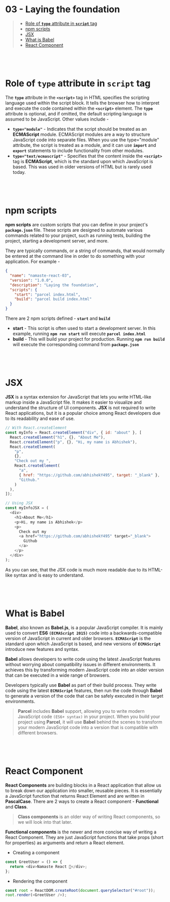 # 03 - Laying the foundation

> - [Role of **`type`** attribute in **`script`** tag](#role-of-type-attribute-in-script-tag)
> - [npm scripts](#npm-scripts)
> - [JSX](#jsx)
> - [What is Babel](#what-is-babel)
> - [React Component](#)

#

<br>

# Role of **`type`** attribute in **`script`** tag

The **`type`** attribute in the **`<script>`** tag in HTML specifies the scripting language used within the script block. It tells the browser how to interpret and execute the code contained within the **`<script>`** element. The **`type`** attribute is optional, and if omitted, the default scripting language is assumed to be JavaScript. Other values include -

- **`type="module"`** - Indicates that the script should be treated as an **ECMAScript** module. ECMAScript modules are a way to structure JavaScript code into separate files. When you use the type="module" attribute, the script is treated as a module, and it can use **`import`** and **`export`** statements to include functionality from other modules.
- **`type="text/ecmascript"`** - Specifies that the content inside the **`<script>`** tag is **ECMAScript**, which is the standard upon which JavaScript is based. This was used in older versions of HTML but is rarely used today.

#

<br>

# npm scripts

**npm scripts** are custom scripts that you can define in your project's **`package.json`** file. These scripts are designed to automate various commands related to your project, such as running tests, building the project, starting a development server, and more.

They are typically commands, or a string of commands, that would normally be entered at the command line in order to do something with your application. For example -

```json
{
  "name": "namaste-react-03",
  "version": "1.0.0",
  "description": "Laying the foundation",
  "scripts": {
    "start": "parcel index.html",
    "build": "parcel build index.html"
  }
}
```

There are 2 npm scripts defined - **`start`** and **`build`**

- **start** - This script is often used to start a development server. In this example, running **`npm run start`** will execute **`parcel index.html`**
- **build** - This will build your project for production. Running **`npm run build`** will execute the corresponding command from **`package.json`**

#

<br>

# JSX

**JSX** is a syntax extension for JavaScript that lets you write HTML-like markup inside a JavaScript file. It makes it easier to visualize and understand the structure of UI components. **JSX** is not required to write React applications, but it is a popular choice among React developers due to its readability and ease of use.
<br>

```js
// With React.createElement
const myInfo = React.createElement("div", { id: "about" }, [
  React.createElement("h1", {}, "About Me"),
  React.createElement("p", {}, "Hi, my name is Abhishek"),
  React.createElement(
    "p",
    {},
    "Check out my ",
    React.createElement(
      "a",
      { href: "https://github.com/abhishekY495", target: "_blank" },
      "Github."
    )
  ),
]);
```

```js
// Using JSX
const myInfoJSX = (
  <div>
    <h1>About Me</h1>
    <p>Hi, my name is Abhishek</p>
    <p>
      Check out my
      <a href="https://github.com/abhishekY495" target="_blank">
        Github
      </a>
    </p>
  </div>
);
```

As you can see, that the JSX code is much more readable due to its HTML-like syntax and is easy to understand.

#

<br>

# What is Babel

**Babel**, also known as **Babel.js**, is a popular JavaScript compiler. It is mainly used to convert **ES6** **`(ECMAScript 2015)`** code into a backwards-compatible version of JavaScript in current and older browsers. **`ECMAScript`** is the standard upon which JavaScript is based, and new versions of **`ECMAScript`** introduce new features and syntax.

**Babel** allows developers to write code using the latest JavaScript features without worrying about compatibility issues in different environments. It achieves this by transforming modern JavaScript code into an older version that can be executed in a wide range of browsers.

Developers typically use **Babel** as part of their build process. They write code using the latest **`ECMAScript`** features, then run the code through **Babel** to generate a version of the code that can be safely executed in their target environments.

> **Parcel** includes **Babel** support, allowing you to write modern JavaScript code `(ES6+ syntax)` in your project. When you build your project using **Parcel**, it will use **Babel** behind the scenes to transform your modern JavaScript code into a version that is compatible with different browsers.

#

<br>

# React Component

**React Components** are building blocks in a React application that allow us to break down our application into smaller, reusable pieces. It is essentially a JavaScript function that returns React Element and are written in **PascalCase**. There are 2 ways to create a React component - **Functional** and **Class**.

> **Class components** is an older way of writing React components, so we will look into that later.

**Functional components** is the newer and more concise way of writing a React Component. They are just JavaScript functions that take props (short for properties) as arguments and return a React element.

- Creating a component

```js
const GreetUser = () => {
  return <div>Namaste React 🚀</div>;
};
```

- Rendering the component

```js
const root = ReactDOM.createRoot(document.querySelector("#root"));
root.render(<GreetUser />);
```
